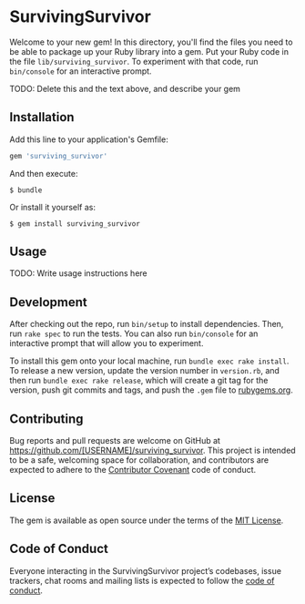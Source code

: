 # SurvivingSurvivor

Welcome to your new gem! In this directory, you'll find the files you need to be able to package up your Ruby library into a gem. Put your Ruby code in the file `lib/surviving_survivor`. To experiment with that code, run `bin/console` for an interactive prompt.

TODO: Delete this and the text above, and describe your gem

## Installation

Add this line to your application's Gemfile:

```ruby
gem 'surviving_survivor'
```

And then execute:

    $ bundle

Or install it yourself as:

    $ gem install surviving_survivor

## Usage

TODO: Write usage instructions here

## Development

After checking out the repo, run `bin/setup` to install dependencies. Then, run `rake spec` to run the tests. You can also run `bin/console` for an interactive prompt that will allow you to experiment.

To install this gem onto your local machine, run `bundle exec rake install`. To release a new version, update the version number in `version.rb`, and then run `bundle exec rake release`, which will create a git tag for the version, push git commits and tags, and push the `.gem` file to [rubygems.org](https://rubygems.org).

## Contributing

Bug reports and pull requests are welcome on GitHub at https://github.com/[USERNAME]/surviving_survivor. This project is intended to be a safe, welcoming space for collaboration, and contributors are expected to adhere to the [Contributor Covenant](http://contributor-covenant.org) code of conduct.

## License

The gem is available as open source under the terms of the [MIT License](https://opensource.org/licenses/MIT).

## Code of Conduct

Everyone interacting in the SurvivingSurvivor project’s codebases, issue trackers, chat rooms and mailing lists is expected to follow the [code of conduct](https://github.com/[USERNAME]/surviving_survivor/blob/master/CODE_OF_CONDUCT.md).
